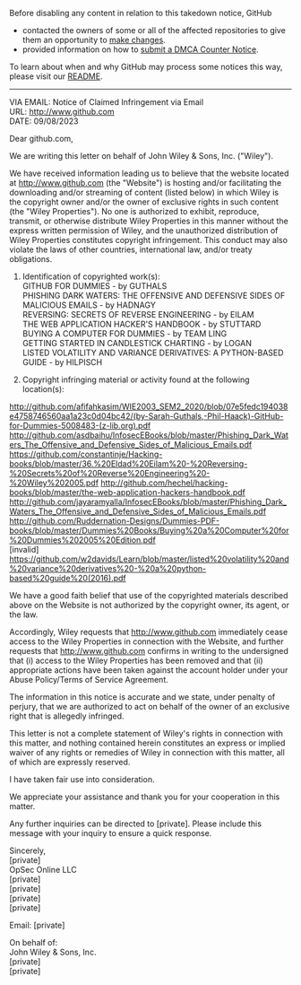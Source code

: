 Before disabling any content in relation to this takedown notice, GitHub
- contacted the owners of some or all of the affected repositories to give them an opportunity to [make changes](https://docs.github.com/en/github/site-policy/dmca-takedown-policy#a-how-does-this-actually-work).
- provided information on how to [submit a DMCA Counter Notice](https://docs.github.com/en/articles/guide-to-submitting-a-dmca-counter-notice).

To learn about when and why GitHub may process some notices this way, please visit our [README](https://github.com/github/dmca/blob/master/README.md#anatomy-of-a-takedown-notice).

---

VIA EMAIL: Notice of Claimed Infringement via Email  
URL: http://www.github.com  
DATE: 09/08/2023

Dear github.com,

We are writing this letter on behalf of John Wiley & Sons, Inc. ("Wiley").

We have received information leading us to believe that the website located at http://www.github.com (the "Website") is hosting and/or facilitating the downloading and/or streaming of content (listed below) in which Wiley is the copyright owner and/or the owner of exclusive rights in such content (the "Wiley Properties"). No one is authorized to exhibit, reproduce, transmit, or otherwise distribute Wiley Properties in this manner without the express written permission of Wiley, and the unauthorized distribution of Wiley Properties constitutes copyright infringement. This conduct may also violate the laws of other countries, international law, and/or treaty obligations.

1. Identification of copyrighted work(s):  
GITHUB FOR DUMMIES - by GUTHALS  
PHISHING DARK WATERS: THE OFFENSIVE AND DEFENSIVE SIDES OF MALICIOUS EMAILS - by HADNAGY  
REVERSING: SECRETS OF REVERSE ENGINEERING - by EILAM  
THE WEB APPLICATION HACKER'S HANDBOOK - by STUTTARD  
BUYING A COMPUTER FOR DUMMIES - by TEAM LING  
GETTING STARTED IN CANDLESTICK CHARTING - by LOGAN  
LISTED VOLATILITY AND VARIANCE DERIVATIVES: A PYTHON-BASED GUIDE - by HILPISCH

2. Copyright infringing material or activity found at the following location(s):

http://github.com/afifahkasim/WIE2003_SEM2_2020/blob/07e5fedc194038e4758746560aa1a23c0d04bc42/(by-Sarah-Guthals,-Phil-Haack)-GitHub-for-Dummies-5008483-(z-lib.org).pdf  
http://github.com/asdbaihu/InfosecEBooks/blob/master/Phishing_Dark_Waters_The_Offensive_and_Defensive_Sides_of_Malicious_Emails.pdf  
https://github.com/constantinje/Hacking-books/blob/master/36.%20Eldad%20Eilam%20-%20Reversing-%20Secrets%20of%20Reverse%20Engineering%20-%20Wiley%202005.pdf
http://github.com/hechel/hacking-books/blob/master/the-web-application-hackers-handbook.pdf  
http://github.com/jayaramyalla/InfosecEBooks/blob/master/Phishing_Dark_Waters_The_Offensive_and_Defensive_Sides_of_Malicious_Emails.pdf  
http://github.com/Ruddernation-Designs/Dummies-PDF-books/blob/master/Dummies%20Books/Buying%20a%20Computer%20for%20Dummies%202005%20Edition.pdf  
[invalid]  
https://github.com/w2davids/Learn/blob/master/listed%20volatility%20and%20variance%20derivatives%20-%20a%20python-based%20guide%20(2016).pdf

We have a good faith belief that use of the copyrighted materials described above on the Website is not authorized by the copyright owner, its agent, or the law.

Accordingly, Wiley requests that http://www.github.com immediately cease access to the Wiley Properties in connection with the Website, and further requests that http://www.github.com confirms in writing to the undersigned that (i) access to the Wiley Properties has been removed and that (ii) appropriate actions have been taken against the account holder under your Abuse Policy/Terms of Service Agreement.

The information in this notice is accurate and we state, under penalty of perjury, that we are authorized to act on behalf of the owner of an exclusive right that is allegedly infringed.

This letter is not a complete statement of Wiley's rights in connection with this matter, and nothing contained herein constitutes an express or implied waiver of any rights or remedies of Wiley in connection with this matter, all of which are expressly reserved.

I have taken fair use into consideration.

We appreciate your assistance and thank you for your cooperation in this matter.

Any further inquiries can be directed to [private]. Please include this message with your inquiry to ensure a quick response.

Sincerely,  
[private]  
OpSec Online LLC  
[private]  
[private]  
[private]  
[private]  

Email: [private]  

On behalf of:  
John Wiley & Sons, Inc.  
[private]  
[private]  
